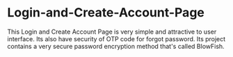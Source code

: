 # Login-and-Create-Account-Page
This Login and Create Account Page is very simple and attractive to user interface.
Its also have security of OTP code for forgot password.
Its project contains a very secure password encryption method that's called BlowFish.
